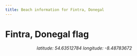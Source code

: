 ```yaml
---
title: Beach information for Fintra, Donegal
---
```

# Fintra, Donegal <span class="material-icons blue-flag">flag</span>

<div align="center"><i>latitude: 54.63512784 longitude: -8.48783672</i></div>